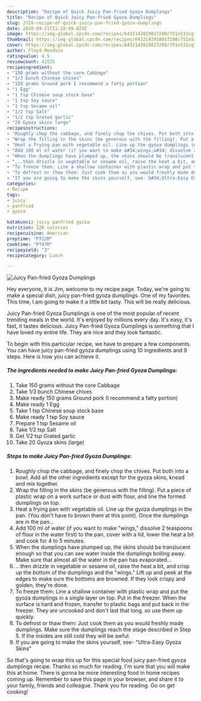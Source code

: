 ```yaml
---
description: "Recipe of Quick Juicy Pan-fried Gyoza Dumplings"
title: "Recipe of Quick Juicy Pan-fried Gyoza Dumplings"
slug: 2728-recipe-of-quick-juicy-pan-fried-gyoza-dumplings
date: 2020-09-21T11:18:09.029Z
image: https://img-global.cpcdn.com/recipes/6432142818017280/751x532cq70/juicy-pan-fried-gyoza-dumplings-recipe-main-photo.jpg
thumbnail: https://img-global.cpcdn.com/recipes/6432142818017280/751x532cq70/juicy-pan-fried-gyoza-dumplings-recipe-main-photo.jpg
cover: https://img-global.cpcdn.com/recipes/6432142818017280/751x532cq70/juicy-pan-fried-gyoza-dumplings-recipe-main-photo.jpg
author: Floyd Mendoza
ratingvalue: 4.5
reviewcount: 42525
recipeingredient:
- "150 grams without the core Cabbage"
- "1/3 bunch Chinese chives"
- "150 grams Ground pork I recommend a fatty portion"
- "1 Egg"
- "1 tsp Chinese soup stock base"
- "1 tsp Soy sauce"
- "1 tsp Sesame oil"
- "1/2 tsp Salt"
- "1/2 tsp Grated garlic"
- "20 Gyoza skins large"
recipeinstructions:
- "Roughly chop the cabbage, and finely chop the chives. Put both into a bowl. Add all the other ingredients except for the gyoza skins, knead and mix together."
- "Wrap the filling in the skins (be generous with the filling). Put a piece of plastic wrap on a work surface or dust with flour, and line the formed dumplings on top."
- "Heat a frying pan with vegetable oil. Line up the gyoza dumplings in the pan. (You don&#39;t have to brown them at this point). Once the dumplings are in the pan..."
- "Add 100 ml of water (if you want to make &#34;wings,&#34; dissolve 2 teaspoons of flour in the water first) to the pan, cover with a lid, lower the heat a bit and cook for 4 to 5 minutes."
- "When the dumplings have plumped up, the skins should be translucent enough so that you can see water inside the dumplings boiling away. Make sure that almost all the water in the pan has evaporated..."
- "...then drizzle in vegetable or sesame oil, raise the heat a bit, and crisp up the bottom of the dumplings and the &#34;wings.&#34; Lift up and peek at the edges to make sure the bottoms are browned. If they look crispy and golden, they&#39;re done."
- "To freeze them: Line a shallow container with plastic wrap and put the gyoza dumplings in a single layer on top. Put in the freezer. When the surface is hard and frozen, transfer to plastic bags and put back in the freezer. They are uncooked and don&#39;t last that long, so use them up quickly."
- "To defrost or thaw them: Just cook them as you would freshly made dumplings. Make sure the dumplings reach the stage described in Step 5. If the insides are still cold they will be awful."
- "If you are going to make the skins yourself, see- &#34;Ultra-Easy Gyoza Skins&#34;"
categories:
- Recipe
tags:
- juicy
- panfried
- gyoza

katakunci: juicy panfried gyoza 
nutrition: 228 calories
recipecuisine: American
preptime: "PT22M"
cooktime: "PT47M"
recipeyield: "3"
recipecategory: Lunch

---
```



![Juicy Pan-fried Gyoza Dumplings](https://img-global.cpcdn.com/recipes/6432142818017280/751x532cq70/juicy-pan-fried-gyoza-dumplings-recipe-main-photo.jpg)

Hey everyone, it is Jim, welcome to my recipe page. Today, we're going to make a special dish, juicy pan-fried gyoza dumplings. One of my favorites. This time, I am going to make it a little bit tasty. This will be really delicious.



Juicy Pan-fried Gyoza Dumplings is one of the most popular of recent trending meals in the world. It's enjoyed by millions every day. It's easy, it's fast, it tastes delicious. Juicy Pan-fried Gyoza Dumplings is something that I have loved my entire life. They are nice and they look fantastic.


To begin with this particular recipe, we have to prepare a few components. You can have juicy pan-fried gyoza dumplings using 10 ingredients and 9 steps. Here is how you can achieve it.

<!--inarticleads1-->

##### The ingredients needed to make Juicy Pan-fried Gyoza Dumplings:

1. Take 150 grams without the core Cabbage
1. Take 1/3 bunch Chinese chives
1. Make ready 150 grams Ground pork (I recommend a fatty portion)
1. Make ready 1 Egg
1. Take 1 tsp Chinese soup stock base
1. Make ready 1 tsp Soy sauce
1. Prepare 1 tsp Sesame oil
1. Take 1/2 tsp Salt
1. Get 1/2 tsp Grated garlic
1. Take 20 Gyoza skins (large)




<!--inarticleads2-->

##### Steps to make Juicy Pan-fried Gyoza Dumplings:

1. Roughly chop the cabbage, and finely chop the chives. Put both into a bowl. Add all the other ingredients except for the gyoza skins, knead and mix together.
1. Wrap the filling in the skins (be generous with the filling). Put a piece of plastic wrap on a work surface or dust with flour, and line the formed dumplings on top.
1. Heat a frying pan with vegetable oil. Line up the gyoza dumplings in the pan. (You don&#39;t have to brown them at this point). Once the dumplings are in the pan...
1. Add 100 ml of water (if you want to make &#34;wings,&#34; dissolve 2 teaspoons of flour in the water first) to the pan, cover with a lid, lower the heat a bit and cook for 4 to 5 minutes.
1. When the dumplings have plumped up, the skins should be translucent enough so that you can see water inside the dumplings boiling away. Make sure that almost all the water in the pan has evaporated...
1. ...then drizzle in vegetable or sesame oil, raise the heat a bit, and crisp up the bottom of the dumplings and the &#34;wings.&#34; Lift up and peek at the edges to make sure the bottoms are browned. If they look crispy and golden, they&#39;re done.
1. To freeze them: Line a shallow container with plastic wrap and put the gyoza dumplings in a single layer on top. Put in the freezer. When the surface is hard and frozen, transfer to plastic bags and put back in the freezer. They are uncooked and don&#39;t last that long, so use them up quickly.
1. To defrost or thaw them: Just cook them as you would freshly made dumplings. Make sure the dumplings reach the stage described in Step 5. If the insides are still cold they will be awful.
1. If you are going to make the skins yourself, see- &#34;Ultra-Easy Gyoza Skins&#34;




So that's going to wrap this up for this special food juicy pan-fried gyoza dumplings recipe. Thanks so much for reading. I'm sure that you will make this at home. There is gonna be more interesting food in home recipes coming up. Remember to save this page in your browser, and share it to your family, friends and colleague. Thank you for reading. Go on get cooking!
